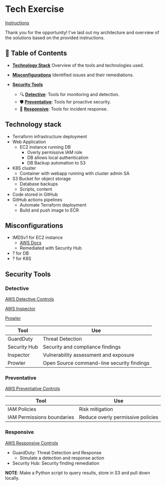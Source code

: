 # Tech Exercise

[Instructions](/tech-exercise/wiz-provided/Wiz_Field_Tech_Exercise_v3.0_Instructions.pdf)

Thank you for the opportunity! I've laid out my architecture and overview of the solutions based on the provided instructions.

## 📖 Table of Contents

- **[Technology Stack](#technology-stack)**
  Overview of the tools and technologies used.

- **[Misconfigurations](#misconfigurations)**
  Identified issues and their remediations.

- **[Security Tools](#security-tools)**
  - 🔍 **[Detective](#detective)**: Tools for monitoring and detection.
  - 🛡️ **[Preventative](#preventative)**: Tools for proactive security.
  - 🚨 **[Responsive](#responsive)**: Tools for incident response.

## Technology stack

- Terraform infrastructure deployment
- Web Application
  - EC2 instance running DB
    - Overly permissive IAM role
    - DB allows local authentication
    - DB Backup automation to S3
- K8S cluster
  - Container with webapp running with cluster admin SA
- S3 Bucket for object storage
  - Database backups
  - Scripts, content
- Code stored in GitHub
- GitHub actions pipelines
  - Automate Terraform deployment
  - Build and push image to ECR

## Misconfigurations

- IMDSv1 for EC2 instance
  - [AWS Docs](https://aws.amazon.com/blogs/security/get-the-full-benefits-of-imdsv2-and-disable-imdsv1-across-your-aws-infrastructure/)
  - Remediated with Security Hub
- ? for DB
- ? for K8S

## Security Tools

### Detective

[AWS Detective Controls](https://docs.aws.amazon.com/prescriptive-guidance/latest/aws-security-controls/detective-controls.html)

[AWS Inspector](https://docs.aws.amazon.com/inspector)

[Prowler](https://github.com/prowler-cloud/prowler)

| Tool         | Use                                        |
| ------------ | ------------------------------------------ |
| GuardDuty    | Threat Detection                           |
| Security Hub | Security and compliance findings           |
| Inspector    | Vulnerability assessment and exposure      |
| Prowler      | Open Source command-line security findings |

### Preventative

[AWS Preventative Controls](https://docs.aws.amazon.com/prescriptive-guidance/latest/aws-security-controls/preventative-controls.html)

| Tool                       | Use                               |
| -------------------------- | --------------------------------- |
| IAM Policies               | Risk mitigation                   |
| IAM Permissions boundaries | Reduce overly permissive policies |

### Responsive

[AWS Responsive Controls](https://docs.aws.amazon.com/prescriptive-guidance/latest/aws-security-controls/responsive-controls.html)

- GuardDuty: Threat Detection and Response
  - Simulate a detection and response action
- Security Hub: Security finding remediation

**NOTE**: Make a Python script to query results, store in S3 and pull down locally.
